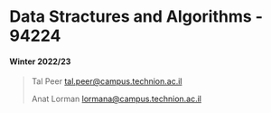 # Data Stractures and Algorithms - 94224
#### Winter 2022/23
>
> Tal Peer tal.peer@campus.technion.ac.il
> 
> Anat Lorman lormana@campus.technion.ac.il
